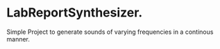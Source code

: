 # LabReportSynthesizer.
Simple Project to generate sounds of varying frequencies in a continous manner.
